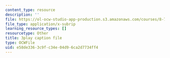```yaml
---
content_type: resource
description: ''
file: https://ol-ocw-studio-app-production.s3.amazonaws.com/courses/8-701-introduction-to-nuclear-and-particle-physics-fall-2020/e58de3363c9fc34e04d96ca2d7734ff4_4H0EHje2QbQ.srt
file_type: application/x-subrip
learning_resource_types: []
resourcetype: Other
title: 3play caption file
type: OCWFile
uid: e58de336-3c9f-c34e-04d9-6ca2d7734ff4
---
```

